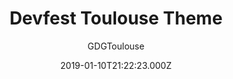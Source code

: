 ---
title: Devfest Toulouse Theme
github: https://github.com/GDGToulouse/devfest-theme-hugo
demo: https://2019.devfesttoulouse.fr/
author: GDGToulouse
ssg:
  - Hugo
cms:
  - Markdown
date: 2019-01-10T21:22:23.000Z
description: A theme for a conference website. Created for DevFest Toulouse 2019
draft: true
publish_date: '2019-01-10T21:22:23Z'
update_date: '2022-04-15T06:57:15Z'
github_star: 71
github_fork: 57
---